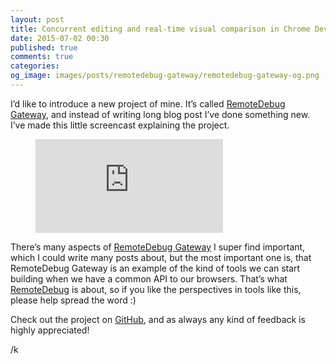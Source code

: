 ```yaml
---
layout: post
title: Concurrent editing and real-time visual comparison in Chrome DevTools with RemoteDebug Gateway
date: 2015-07-02 00:30
published: true
comments: true
categories:
og_image: images/posts/remotedebug-gateway/remotedebug-gateway-og.png
---
```


I’d like to introduce a new project of mine. It’s called [RemoteDebug Gateway](https://github.com/auchenberg/remotedebug-gateway), and instead of writing long blog post I’ve done something new. I’ve made this little screencast explaining the project.

<figure>
	<iframe src="https://www.youtube.com/embed/fRCJ8gpRe3w" frameborder="0" allowfullscreen></iframe>
</figure>

There’s many aspects of [RemoteDebug Gateway](https://github.com/auchenberg/remotedebug-gateway) I super find important, which I could write many posts about, but the most important one is, that RemoteDebug Gateway is an example of the kind of tools we can start building when we have a common API to our browsers. That’s what [RemoteDebug](https://remotedebug.org) is about, so if you like the perspectives in tools like this, please help spread the word :)

Check out the project on [GitHub](https://github.com/auchenberg/remotedebug-gateway), and as always any kind of feedback is highly appreciated!

/k
